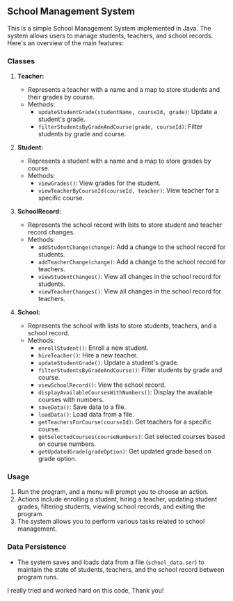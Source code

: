 ## School Management System

This is a simple School Management System implemented in Java. The system allows users to manage students, teachers, and school records. Here's an overview of the main features:

### Classes

1. **Teacher:**
   - Represents a teacher with a name and a map to store students and their grades by course.
   - Methods:
     - `updateStudentGrade(studentName, courseId, grade)`: Update a student's grade.
     - `filterStudentsByGradeAndCourse(grade, courseId)`: Filter students by grade and course.

2. **Student:**
   - Represents a student with a name and a map to store grades by course.
   - Methods:
     - `viewGrades()`: View grades for the student.
     - `viewTeacherByCourseId(courseId, teacher)`: View teacher for a specific course.

3. **SchoolRecord:**
   - Represents the school record with lists to store student and teacher record changes.
   - Methods:
     - `addStudentChange(change)`: Add a change to the school record for students.
     - `addTeacherChange(change)`: Add a change to the school record for teachers.
     - `viewStudentChanges()`: View all changes in the school record for students.
     - `viewTeacherChanges()`: View all changes in the school record for teachers.

4. **School:**
   - Represents the school with lists to store students, teachers, and a school record.
   - Methods:
     - `enrollStudent()`: Enroll a new student.
     - `hireTeacher()`: Hire a new teacher.
     - `updateStudentGrade()`: Update a student's grade.
     - `filterStudentsByGradeAndCourse()`: Filter students by grade and course.
     - `viewSchoolRecord()`: View the school record.
     - `displayAvailableCoursesWithNumbers()`: Display the available courses with numbers.
     - `saveData()`: Save data to a file.
     - `loadData()`: Load data from a file.
     - `getTeachersForCourse(courseId)`: Get teachers for a specific course.
     - `getSelectedCourses(courseNumbers)`: Get selected courses based on course numbers.
     - `getUpdatedGrade(gradeOption)`: Get updated grade based on grade option.

### Usage

1. Run the program, and a menu will prompt you to choose an action.
2. Actions include enrolling a student, hiring a teacher, updating student grades, filtering students, viewing school records, and exiting the program.
3. The system allows you to perform various tasks related to school management.

### Data Persistence

- The system saves and loads data from a file (`school_data.ser`) to maintain the state of students, teachers, and the school record between program runs.

I really tried and worked hard on this code, Thank you!
